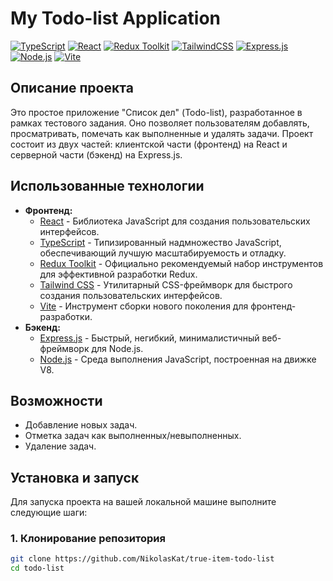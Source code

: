 # My Todo-list Application

[![TypeScript](https://img.shields.io/badge/TypeScript-3178C6?style=for-the-badge&logo=typescript&logoColor=white)](https://www.typescriptlang.org/)
[![React](https://img.shields.io/badge/React-61DAFB?style=for-the-badge&logo=react&logoColor=black)](https://react.dev/)
[![Redux Toolkit](https://img.shields.io/badge/Redux_Toolkit-764ABC?style=for-the-badge&logo=redux&logoColor=white)](https://redux-toolkit.js.org/)
[![TailwindCSS](https://img.shields.io/badge/Tailwind_CSS-06B6D4?style=for-the-badge&logo=tailwindcss&logoColor=white)](https://tailwindcss.com/)
[![Express.js](https://img.shields.io/badge/Express.js-000000?style=for-the-badge&logo=express&logoColor=white)](https://expressjs.com/)
[![Node.js](https://img.shields.io/badge/Node.js-339933?style=for-the-badge&logo=node.js&logoColor=white)](https://nodejs.org/)
[![Vite](https://img.shields.io/badge/Vite-646CFF?style=for-the-badge&logo=vite&logoColor=white)](https://vitejs.dev/)

## Описание проекта

Это простое приложение "Список дел" (Todo-list), разработанное в рамках тестового задания. Оно позволяет пользователям добавлять, просматривать, помечать как выполненные и удалять задачи. Проект состоит из двух частей: клиентской части (фронтенд) на React и серверной части (бэкенд) на Express.js.

## Использованные технологии

* **Фронтенд:**
    * [React](https://react.dev/) - Библиотека JavaScript для создания пользовательских интерфейсов.
    * [TypeScript](https://www.typescriptlang.org/) - Типизированный надмножество JavaScript, обеспечивающий лучшую масштабируемость и отладку.
    * [Redux Toolkit](https://redux-toolkit.js.org/) - Официально рекомендуемый набор инструментов для эффективной разработки Redux.
    * [Tailwind CSS](https://tailwindcss.com/) - Утилитарный CSS-фреймворк для быстрого создания пользовательских интерфейсов.
    * [Vite](https://vitejs.dev/) - Инструмент сборки нового поколения для фронтенд-разработки.
* **Бэкенд:**
    * [Express.js](https://expressjs.com/) - Быстрый, негибкий, минималистичный веб-фреймворк для Node.js.
    * [Node.js](https://nodejs.org/) - Среда выполнения JavaScript, построенная на движке V8.

## Возможности

* Добавление новых задач.
* Отметка задач как выполненных/невыполненных.
* Удаление задач.

## Установка и запуск

Для запуска проекта на вашей локальной машине выполните следующие шаги:

### 1. Клонирование репозитория

```bash
git clone https://github.com/NikolasKat/true-item-todo-list
cd todo-list
